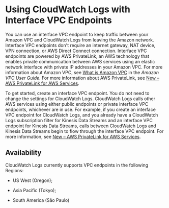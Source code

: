# Using CloudWatch Logs with Interface VPC Endpoints<a name="cloudwatch-logs-and-interface-VPC"></a>

You can use an interface VPC endpoint to keep traffic between your Amazon VPC and CloudWatch Logs from leaving the Amazon network\. Interface VPC endpoints don't require an internet gateway, NAT device, VPN connection, or AWS Direct Connect connection\. Interface VPC endpoints are powered by AWS PrivateLink, an AWS technology that enables private communication between AWS services using an elastic network interface with private IP addresses in your Amazon VPC\. For more information about Amazon VPC, see [What is Amazon VPC](http://docs.aws.amazon.com/AmazonVPC/latest/UserGuide/) in the *Amazon VPC User Guide*\. For more information about AWS PrivateLink, see [New – AWS PrivateLink for AWS Services](https://aws.amazon.com/blogs/aws/new-aws-privatelink-endpoints-kinesis-ec2-systems-manager-and-elb-apis-in-your-vpc/)\.

To get started, create an interface VPC endpoint\. You do not need to change the settings for CloudWatch Logs\. CloudWatch Logs calls other AWS services using either public endpoints or private interface VPC endpoints, whichever are in use\. For example, if you create an interface VPC endpoint for CloudWatch Logs, and you already have a CloudWatch Logs subscription filter for Kinesis Data Streams and an interface VPC endpoint for Kinesis Data Streams, calls between CloudWatch Logs and Kinesis Data Streams begin to flow through the interface VPC endpoint\. For more information, see [ New – AWS PrivateLink for AWS Services](https://aws.amazon.com/blogs/aws/new-aws-privatelink-endpoints-kinesis-ec2-systems-manager-and-elb-apis-in-your-vpc/)\.

## Availability<a name="cloudwatch-logs-interface-VPC-availability"></a>

CloudWatch Logs currently supports VPC endpoints in the following Regions:

+ US West \(Oregon\);

+ Asia Pacific \(Tokyo\);

+ South America \(São Paulo\)
